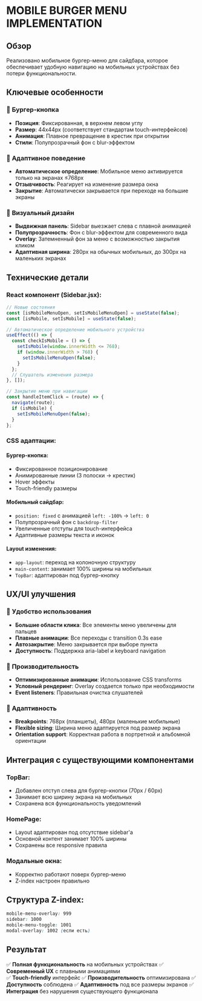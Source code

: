 # MOBILE BURGER MENU IMPLEMENTATION

## Обзор

Реализовано мобильное бургер-меню для сайдбара, которое обеспечивает удобную навигацию на мобильных устройствах без потери функциональности.

## Ключевые особенности

### 🍔 **Бургер-кнопка**
- **Позиция**: Фиксированная, в верхнем левом углу
- **Размер**: 44x44px (соответствует стандартам touch-интерфейсов)
- **Анимация**: Плавное превращение в крестик при открытии
- **Стили**: Полупрозрачный фон с blur-эффектом

### 📱 **Адаптивное поведение**
- **Автоматическое определение**: Мобильное меню активируется только на экранах ≤768px
- **Отзывчивость**: Реагирует на изменение размера окна
- **Закрытие**: Автоматически закрывается при переходе на большие экраны

### 🎨 **Визуальный дизайн**
- **Выдвижная панель**: Sidebar выезжает слева с плавной анимацией
- **Полупрозрачность**: Фон с blur-эффектом для современного вида
- **Overlay**: Затемненный фон за меню с возможностью закрытия кликом
- **Адаптивная ширина**: 280px на обычных мобильных, до 300px на маленьких экранах

## Технические детали

### React компонент (Sidebar.jsx):
```jsx
// Новые состояния
const [isMobileMenuOpen, setIsMobileMenuOpen] = useState(false);
const [isMobile, setIsMobile] = useState(false);

// Автоматическое определение мобильного устройства
useEffect(() => {
  const checkIsMobile = () => {
    setIsMobile(window.innerWidth <= 768);
    if (window.innerWidth > 768) {
      setIsMobileMenuOpen(false);
    }
  };
  // Слушатель изменения размера
}, []);

// Закрытие меню при навигации
const handleItemClick = (route) => {
  navigate(route);
  if (isMobile) {
    setIsMobileMenuOpen(false);
  }
};
```

### CSS адаптации:

#### Бургер-кнопка:
- Фиксированное позиционирование
- Анимированные линии (3 полоски → крестик)
- Hover эффекты
- Touch-friendly размеры

#### Мобильный сайдбар:
- `position: fixed` с анимацией `left: -100%` → `left: 0`
- Полупрозрачный фон с `backdrop-filter`
- Увеличенные отступы для touch-интерфейса
- Адаптивные размеры текста и иконок

#### Layout изменения:
- `app-layout`: переход на колоночную структуру
- `main-content`: занимает 100% ширины на мобильных
- `TopBar`: адаптирован под бургер-кнопку

## UX/UI улучшения

### 🎯 **Удобство использования**
- **Большие области клика**: Все элементы меню увеличены для пальцев
- **Плавные анимации**: Все переходы с transition 0.3s ease
- **Автозакрытие**: Меню закрывается при выборе пункта
- **Доступность**: Поддержка aria-label и keyboard navigation

### 🚀 **Производительность**
- **Оптимизированные анимации**: Использование CSS transforms
- **Условный рендеринг**: Overlay создается только при необходимости
- **Event listeners**: Правильная очистка слушателей

### 📐 **Адаптивность**
- **Breakpoints**: 768px (планшеты), 480px (маленькие мобильные)
- **Flexible sizing**: Ширина меню адаптируется под размер экрана
- **Orientation support**: Корректная работа в портретной и альбомной ориентации

## Интеграция с существующими компонентами

### TopBar:
- Добавлен отступ слева для бургер-кнопки (70px / 60px)
- Занимает всю ширину экрана на мобильных
- Сохранена вся функциональность уведомлений

### HomePage:
- Layout адаптирован под отсутствие sidebar'а
- Основной контент занимает 100% ширины
- Сохранены все responsive правила

### Модальные окна:
- Корректно работают поверх бургер-меню
- Z-index настроен правильно

## Структура Z-index:
```css
mobile-menu-overlay: 999
sidebar: 1000  
mobile-menu-toggle: 1001
modal-overlay: 1002 (если есть)
```

## Результат

✅ **Полная функциональность** на мобильных устройствах
✅ **Современный UX** с плавными анимациями  
✅ **Touch-friendly** интерфейс
✅ **Производительность** оптимизирована
✅ **Доступность** соблюдена
✅ **Адаптивность** под все размеры экранов
✅ **Интеграция** без нарушения существующего функционала
